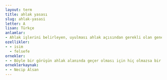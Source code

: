```yaml
---
layout: term
title: ahlak yasası
slug: ahlak-yasasi
letter: A
lisan: Türkçe
anlamlar:
- Ahlak işlerini belirleyen, uyulması ahlak açısından gerekli olan genel ve geçer kural
ozellikler:
- - isim
  - felsefe
ornekler:
- - Böyle bir görüşün ahlak alanında geçer olması için hiç olmazsa bir tane kişioğlunun kendi kendini sınırladığı bir ahlak yasası bulunmak gerekirdi.
orneklerkaynak:
- - Necip Alsan
---
```

